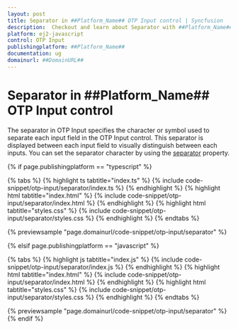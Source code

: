 ```yaml
---
layout: post
title: Separator in ##Platform_Name## OTP Input control | Syncfusion
description:  Checkout and learn about Separator with ##Platform_Name## OTP Input control of Syncfusion Essential JS 2 and more.
platform: ej2-javascript
control: OTP Input
publishingplatform: ##Platform_Name##
documentation: ug
domainurl: ##DomainURL##
---
```


# Separator in ##Platform_Name## OTP Input control

The separator in OTP Input specifies the character or symbol used to separate each input field in the OTP Input control. This separator is displayed between each input field to visually distinguish between each inputs. You can set the separator character by using the [separator](../api/otp-input#separator) property.

{% if page.publishingplatform == "typescript" %}

{% tabs %}
{% highlight ts tabtitle="index.ts" %}
{% include code-snippet/otp-input/separator/index.ts %}
{% endhighlight %}
{% highlight html tabtitle="index.html" %}
{% include code-snippet/otp-input/separator/index.html %}
{% endhighlight %}
{% highlight html tabtitle="styles.css" %}
{% include code-snippet/otp-input/separator/styles.css %}
{% endhighlight %}
{% endtabs %}

{% previewsample "page.domainurl/code-snippet/otp-input/separator" %}

{% elsif page.publishingplatform == "javascript" %}

{% tabs %}
{% highlight js tabtitle="index.js" %}
{% include code-snippet/otp-input/separator/index.js %}
{% endhighlight %}
{% highlight html tabtitle="index.html" %}
{% include code-snippet/otp-input/separator/index.html %}
{% endhighlight %}
{% highlight html tabtitle="styles.css" %}
{% include code-snippet/otp-input/separator/styles.css %}
{% endhighlight %}
{% endtabs %}

{% previewsample "page.domainurl/code-snippet/otp-input/separator" %}
{% endif %}


